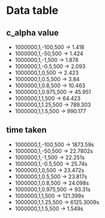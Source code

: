 # Data table

## c_alpha value

- 1000000,1,-100,500 -> 1.418
- 1000000,1,-50,500 -> 1.424
- 1000000,1,-1,500 -> 1.878
- 1000000,1,-0.5,500 -> 2.093
- 1000000,1,0,500 -> 2.423
- 1000000,1,0.5,500 -> 3.84
- 1000000,1,0.8,500 -> 10.463
- 1000000,1,0.975,500 -> 45.951
- 1000000,1,1,500 -> 64.423
- 1000000,1,1.25,500 -> 789.303
- 1000000,1,1.5,500 -> 990.177

## time taken

- 1000000,1,-100,500 -> 1873.59s
- 1000000,1,-50,500 -> 22.7802s
- 1000000,1,-1,500 -> 22.251s
- 1000000,1,-0.5,500 -> 25.74s
- 1000000,1,0,500 -> 23.472s
- 1000000,1,0.5,500 -> 23.817s
- 1000000,1,0.8,500 -> 24.098s
- 1000000,1,0.975,500 -> 93.31s
- 1000000,1,1,500 -> 121.399s
- 1000000,1,1.25,500 -> 6125.3009s
- 1000000,1,1.5,500 -> 1.549s